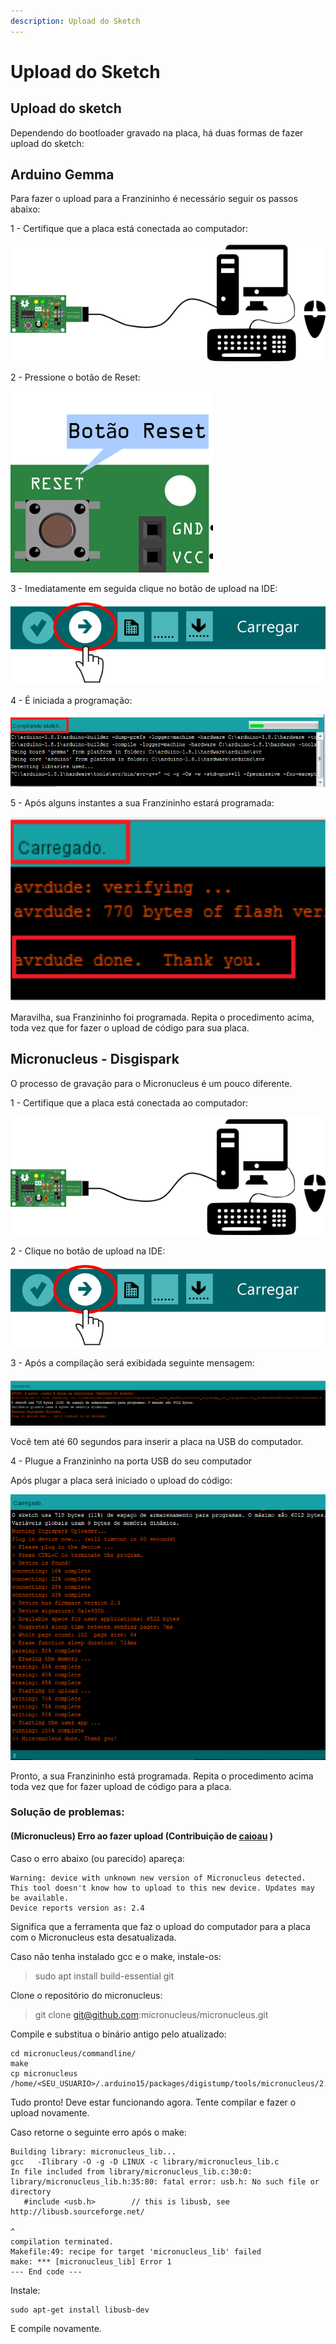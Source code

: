 ```yaml
---
description: Upload do Sketch
---
```


# Upload do Sketch

## Upload do sketch

Dependendo do bootloader gravado na placa, há duas formas de fazer upload do sketch:

## Arduino Gemma

Para fazer o upload para a Franzininho é necessário seguir os passos abaixo:

1 - Certifique que a placa está conectada ao computador:

![](../.gitbook/assets/image%20%284%29.png)

2 - Pressione o botão de Reset:

![](../.gitbook/assets/image.png)

3 - Imediatamente em seguida clique no botão de upload na IDE:

![](../.gitbook/assets/upload-03.png)

4 - É iniciada a programação:

![](../.gitbook/assets/upload-04.png)

5 - Após alguns instantes a sua Franzininho estará programada:

![](../.gitbook/assets/upload-05.png)

Maravilha, sua Franzininho foi programada. Repita o procedimento acima, toda vez que for fazer o upload de código para sua placa.

## Micronucleus - Disgispark

O processo de gravação para o Micronucleus é um pouco diferente.

1 - Certifique que a placa está conectada ao computador:

![](../.gitbook/assets/upload-06.png)

2 - Clique no botão de upload na IDE:

![](../.gitbook/assets/upload-07.png)

3 - Após a compilação será exibidada seguinte mensagem:

![](../.gitbook/assets/upload-08.PNG)

Você tem até 60 segundos para inserir a placa na USB do computador.

4 - Plugue a Franzininho na porta USB do seu computador

Após plugar a placa será iniciado o upload do código:

![](../.gitbook/assets/upload-09.PNG)

Pronto, a sua Franzininho está programada. Repita o procedimento acima toda vez que for fazer upload de código para a placa. 



### Solução de problemas:

#### \(Micronucleus\) Erro ao fazer upload \(Contribuição de [caioau](https://github.com/caioau) \)

Caso o erro abaixo \(ou parecido\) apareça:

```text
Warning: device with unknown new version of Micronucleus detected.
This tool doesn't know how to upload to this new device. Updates may be available.
Device reports version as: 2.4
```

Significa que a ferramenta que faz o upload do computador para a placa com o Micronucleus esta desatualizada.

Caso não tenha instalado gcc e o make, instale-os:

> sudo apt install build-essential git

Clone o repositório do micronucleus:

> git clone git@github.com:micronucleus/micronucleus.git

Compile e substitua o binário antigo pelo atualizado:

```text
cd micronucleus/commandline/
make
cp micronucleus /home/<SEU_USUARIO>/.arduino15/packages/digistump/tools/micronucleus/2.0a4/micronucleus
```

Tudo pronto! Deve estar funcionando agora. Tente compilar e fazer o upload novamente.

Caso retorne o seguinte erro após o make:

```text
Building library: micronucleus_lib...
gcc   -Ilibrary -O -g -D LINUX -c library/micronucleus_lib.c
In file included from library/micronucleus_lib.c:30:0:
library/micronucleus_lib.h:35:80: fatal error: usb.h: No such file or directory
   #include <usb.h>        // this is libusb, see http://libusb.sourceforge.net/
                                                                                ^
compilation terminated.
Makefile:49: recipe for target 'micronucleus_lib' failed
make: *** [micronucleus_lib] Error 1
--- End code ---
```

Instale:

```text
sudo apt-get install libusb-dev
```

E compile novamente. 

